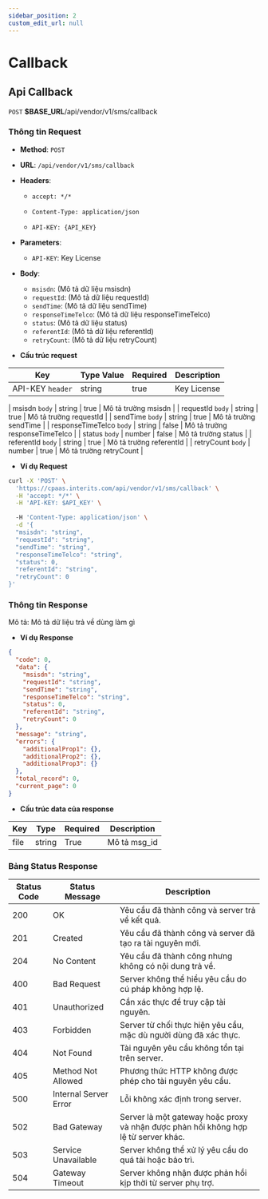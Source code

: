 ```yaml
---
sidebar_position: 2
custom_edit_url: null
---
```


# Callback

## Api Callback  

  `POST` __$BASE_URL__/api/vendor/v1/sms/callback

### Thông tin Request

- **Method**: `POST`
- **URL**: `/api/vendor/v1/sms/callback`
- **Headers**: 
  - `accept: */*`
  - `Content-Type: application/json`
 
  - `API-KEY: {API_KEY}`
- **Parameters**:
  - `API-KEY`: Key License

- **Body**:
  - `msisdn`: (Mô tả dữ liệu msisdn)
  - `requestId`: (Mô tả dữ liệu requestId)
  - `sendTime`: (Mô tả dữ liệu sendTime)
  - `responseTimeTelco`: (Mô tả dữ liệu responseTimeTelco)
  - `status`: (Mô tả dữ liệu status)
  - `referentId`: (Mô tả dữ liệu referentId)
  - `retryCount`: (Mô tả dữ liệu retryCount)

- **Cấu trúc request**

| Key          | Type Value            |     Required    | Description   |
|------------- |-----------------------|-----------------|---------------               |
| API-KEY `header`       | string                | true            |    Key License         |

| msisdn `body`         | string                | true            |     Mô tả trường msisdn      |
| requestId `body`         | string                | true            |     Mô tả trường requestId      |
| sendTime `body`         | string                | true            |     Mô tả trường sendTime      |
| responseTimeTelco `body`         | 	string                | false            |     Mô tả trường responseTimeTelco      |
| status `body`         | number                | false            |     Mô tả trường status      |
| referentId `body`         | string                | true            |     Mô tả trường referentId      |
| retryCount `body`         | number                | true            |     Mô tả trường retryCount      |

- **Ví dụ Request**

```bash
curl -X 'POST' \
  'https://cpaas.interits.com/api/vendor/v1/sms/callback' \
  -H 'accept: */*' \
  -H 'API-KEY: $API_KEY' \

  -H 'Content-Type: application/json' \
  -d '{
  "msisdn": "string",
  "requestId": "string",
  "sendTime": "string",
  "responseTimeTelco": "string",
  "status": 0,
  "referentId": "string",
  "retryCount": 0
}'
```

### Thông tin Response

Mô tả: Mô tả dữ liệu trả về dùng làm gì 

- **Ví dụ Response**

```json
{
  "code": 0,
  "data": {
    "msisdn": "string",
    "requestId": "string",
    "sendTime": "string",
    "responseTimeTelco": "string",
    "status": 0,
    "referentId": "string",
    "retryCount": 0
  },
  "message": "string",
  "errors": {
    "additionalProp1": {},
    "additionalProp2": {},
    "additionalProp3": {}
  },
  "total_record": 0,
  "current_page": 0
}
```

- **Cấu trúc data của response**

| Key        | Type            |     Required    | Description       |
|------------- |-----------------|-----------------|-------------------|
| file         | string          | True            |    Mô tả msg_id   |

### Bảng Status Response

| Status Code | Status Message            | Description                                                                 |
|-------------|---------------------------|-----------------------------------------------------------------------------|
| 200         | OK                        | Yêu cầu đã thành công và server trả về kết quả.                           |
| 201         | Created                   | Yêu cầu đã thành công và server đã tạo ra tài nguyên mới.                  |
| 204         | No Content                | Yêu cầu đã thành công nhưng không có nội dung trả về.                      |
| 400         | Bad Request               | Server không thể hiểu yêu cầu do cú pháp không hợp lệ.                    |
| 401         | Unauthorized              | Cần xác thực để truy cập tài nguyên.                                       |
| 403         | Forbidden                 | Server từ chối thực hiện yêu cầu, mặc dù người dùng đã xác thực.           |
| 404         | Not Found                 | Tài nguyên yêu cầu không tồn tại trên server.                              |
| 405         | Method Not Allowed         | Phương thức HTTP không được phép cho tài nguyên yêu cầu.                   |
| 500         | Internal Server Error     | Lỗi không xác định trong server.                                            |
| 502         | Bad Gateway               | Server là một gateway hoặc proxy và nhận được phản hồi không hợp lệ từ server khác. |
| 503         | Service Unavailable       | Server không thể xử lý yêu cầu do quá tải hoặc bảo trì.                    |
| 504         | Gateway Timeout           | Server không nhận được phản hồi kịp thời từ server phụ trợ.                |



